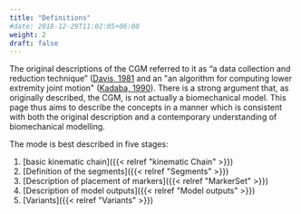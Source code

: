 ```yaml
---
title: "Definitions"
#date: 2018-12-29T11:02:05+06:00
weight: 2
draft: false
---
```


The original descriptions of the CGM referred to it as “a data collection and reduction technique” ([Davis, 1981](http://dx.doi.org/10.1016/0167-9457(91%2990046-Z)) and an "an algorithm for computing lower extremity joint motion" ([Kadaba, 1990](http://dx.doi.org/10.1002/jor.1100080310)). There is a strong argument that, as originally described, the CGM, is not actually a biomechanical model. This page thus aims to describe the concepts in a manner which is consistent with both the original description and a contemporary understanding of biomechanical modelling.

The mode is best described in five stages:

1. [basic kinematic chain]({{< relref "kinematic Chain" >}})
2. [Definition of the segments]({{< relref "Segments" >}})
3. [Description of placement of markers]({{< relref "MarkerSet" >}})
4. [Description of model outputs]({{< relref "Model outputs" >}})
5. [Variants]({{< relref "Variants" >}})
